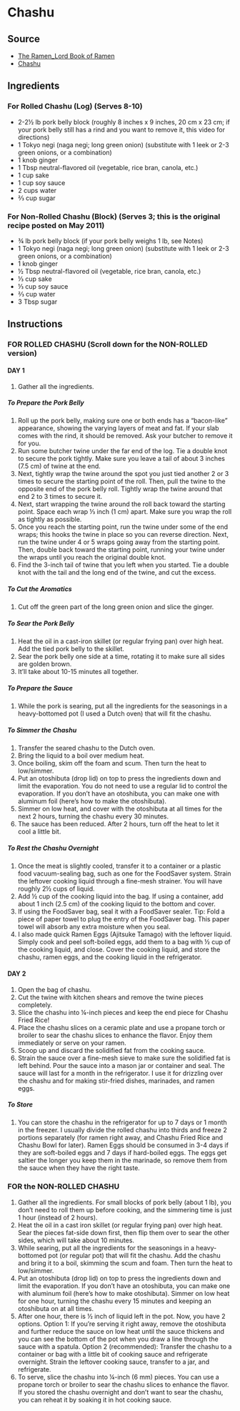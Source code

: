 # Chashu

## Source
- [The Ramen_Lord Book of Ramen](https://docs.google.com/document/d/1qLPoLxek3WLQJDtU6i3300_0nNioqeYXi7vESrtNvjQ/edit)
- [Chashu](https://www.justonecookbook.com/homemade-chashu/)

## Ingredients

### For Rolled Chashu (Log) (Serves 8-10)
- 2-2½ lb pork belly block (roughly 8 inches x 9 inches, 20 cm x 23 cm; if your pork belly still has a rind and you want to remove it, this video for directions)
- 1 Tokyo negi (naga negi; long green onion) (substitute with 1 leek or 2-3 green onions, or a combination)
- 1 knob ginger
- 1 Tbsp neutral-flavored oil (vegetable, rice bran, canola, etc.)
- 1 cup sake
- 1 cup soy sauce
- 2 cups water
- ⅔ cup sugar
### For Non-Rolled Chashu (Block) (Serves 3; this is the original recipe posted on May 2011)
- ¾ lb pork belly block (if your pork belly weighs 1 lb, see Notes)
- 1 Tokyo negi (naga negi; long green onion) (substitute with 1 leek or 2-3 green onions, or a combination)
- 1 knob ginger
- ½ Tbsp neutral-flavored oil (vegetable, rice bran, canola, etc.)
- ⅓ cup sake
- ⅓ cup soy sauce
- ⅔ cup water
- 3 Tbsp sugar

## Instructions
### FOR ROLLED CHASHU (Scroll down for the NON-ROLLED version)
#### DAY 1
1. Gather all the ingredients.

##### To Prepare the Pork Belly
1. Roll up the pork belly, making sure one or both ends has a “bacon-like” appearance, showing the varying layers of meat and fat. If your slab comes with the rind, it should be removed. Ask your butcher to remove it for you.
2. Run some butcher twine under the far end of the log. Tie a double knot to secure the pork tightly. Make sure you leave a tail of about 3 inches (7.5 cm) of twine at the end.
3. Next, tightly wrap the twine around the spot you just tied another 2 or 3 times to secure the starting point of the roll. Then, pull the twine to the opposite end of the pork belly roll. Tightly wrap the twine around that end 2 to 3 times to secure it.
4. Next, start wrapping the twine around the roll back toward the starting point. Space each wrap ⅓ inch (1 cm) apart. Make sure you wrap the roll as tightly as possible.
5. Once you reach the starting point, run the twine under some of the end wraps; this hooks the twine in place so you can reverse direction. Next, run the twine under 4 or 5 wraps going away from the starting point. Then, double back toward the starting point, running your twine under the wraps until you reach the original double knot.
6. Find the 3-inch tail of twine that you left when you started. Tie a double knot with the tail and the long end of the twine, and cut the excess.
##### To Cut the Aromatics
1. Cut off the green part of the long green onion and slice the ginger.
##### To Sear the Pork Belly
1. Heat the oil in a cast-iron skillet (or regular frying pan) over high heat. Add the tied pork belly to the skillet.
2. Sear the pork belly one side at a time, rotating it to make sure all sides are golden brown.
3. It’ll take about 10-15 minutes all together.
##### To Prepare the Sauce
1. While the pork is searing, put all the ingredients for the seasonings in a heavy-bottomed pot (I used a Dutch oven) that will fit the chashu.
##### To Simmer the Chashu
1. Transfer the seared chashu to the Dutch oven.
2. Bring the liquid to a boil over medium heat.
3. Once boiling, skim off the foam and scum. Then turn the heat to low/simmer.
4. Put an otoshibuta (drop lid) on top to press the ingredients down and limit the evaporation. You do not need to use a regular lid to control the evaporation. If you don’t have an otoshibuta, you can make one with aluminum foil (here’s how to make the otoshibuta).
5. Simmer on low heat, and cover with the otoshibuta at all times for the next 2 hours, turning the chashu every 30 minutes.
6. The sauce has been reduced. After 2 hours, turn off the heat to let it cool a little bit.

##### To Rest the Chashu Overnight
1. Once the meat is slightly cooled, transfer it to a container or a plastic food vacuum-sealing bag, such as one for the FoodSaver system. Strain the leftover cooking liquid through a fine-mesh strainer. You will have roughly 2½ cups of liquid.
2. Add ½ cup of the cooking liquid into the bag. If using a container, add about 1 inch (2.5 cm) of the cooking liquid to the bottom and cover.
3. If using the FoodSaver bag, seal it with a FoodSaver sealer. Tip: Fold a piece of paper towel to plug the entry of the FoodSaver bag. This paper towel will absorb any extra moisture when you seal.
4. I also made quick Ramen Eggs (Ajitsuke Tamago) with the leftover liquid. Simply cook and peel soft-boiled eggs, add them to a bag with ½ cup of the cooking liquid, and close. Cover the cooking liquid, and store the chashu, ramen eggs, and the cooking liquid in the refrigerator.

#### DAY 2
1. Open the bag of chashu.
2. Cut the twine with kitchen shears and remove the twine pieces completely.
3. Slice the chashu into ¼-inch pieces and keep the end piece for Chashu Fried Rice!
4. Place the chashu slices on a ceramic plate and use a propane torch or broiler to sear the chashu slices to enhance the flavor. Enjoy them immediately or serve on your ramen.
5. Scoop up and discard the solidified fat from the cooking sauce.
6. Strain the sauce over a fine-mesh sieve to make sure the solidified fat is left behind. Pour the sauce into a mason jar or container and seal. The sauce will last for a month in the refrigerator. I use it for drizzling over the chashu and for making stir-fried dishes, marinades, and ramen eggs.

##### To Store
1. You can store the chashu in the refrigerator for up to 7 days or 1 month in the freezer. I usually divide the rolled chashu into thirds and freeze 2 portions separately (for ramen right away, and Chashu Fried Rice and Chashu Bowl for later). Ramen Eggs should be consumed in 3-4 days if they are soft-boiled eggs and 7 days if hard-boiled eggs. The eggs get saltier the longer you keep them in the marinade, so remove them from the sauce when they have the right taste.

### FOR the NON-ROLLED CHASHU
1. Gather all the ingredients. For small blocks of pork belly (about 1 lb), you don’t need to roll them up before cooking, and the simmering time is just 1 hour (instead of 2 hours).
2. Heat the oil in a cast iron skillet (or regular frying pan) over high heat. Sear the pieces fat-side down first, then flip them over to sear the other sides, which will take about 10 minutes.
3. While searing, put all the ingredients for the seasonings in a heavy-bottomed pot (or regular pot) that will fit the chashu. Add the chashu and bring it to a boil, skimming the scum and foam. Then turn the heat to low/simmer.
4. Put an otoshibuta (drop lid) on top to press the ingredients down and limit the evaporation. If you don’t have an otoshibuta, you can make one with aluminum foil (here’s how to make otoshibuta). Simmer on low heat for one hour, turning the chashu every 15 minutes and keeping an otoshibuta on at all times.
5. After one hour, there is ½ inch of liquid left in the pot. Now, you have 2 options. Option 1: If you’re serving it right away, remove the otoshibuta and further reduce the sauce on low heat until the sauce thickens and you can see the bottom of the pot when you draw a line through the sauce with a spatula. Option 2 (recommended): Transfer the chashu to a container or bag with a little bit of cooking sauce and refrigerate overnight. Strain the leftover cooking sauce, transfer to a jar, and refrigerate.
4. To serve, slice the chashu into ¼-inch (6 mm) pieces. You can use a propane torch or broiler to sear the chashu slices to enhance the flavor. If you stored the chashu overnight and don’t want to sear the chashu, you can reheat it by soaking it in hot cooking sauce.